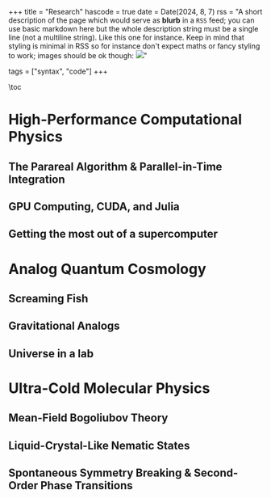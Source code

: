 +++
title = "Research"
hascode = true
date = Date(2024, 8, 7)
rss = "A short description of the page which would serve as **blurb** in a `RSS` feed; you can use basic markdown here but the whole description string must be a single line (not a multiline string). Like this one for instance. Keep in mind that styling is minimal in RSS so for instance don't expect maths or fancy styling to work; images should be ok though: ![](https://upload.wikimedia.org/wikipedia/en/3/32/Rick_and_Morty_opening_credits.jpeg)"

tags = ["syntax", "code"]
+++

\toc

# High-Performance Computational Physics

## The Parareal Algorithm & Parallel-in-Time Integration

## GPU Computing, CUDA, and Julia

## Getting the most out of a supercomputer

# Analog Quantum Cosmology

## Screaming Fish

## Gravitational Analogs

## Universe in a lab

# Ultra-Cold Molecular Physics

## Mean-Field Bogoliubov Theory

## Liquid-Crystal-Like Nematic States

## Spontaneous Symmetry Breaking & Second-Order Phase Transitions